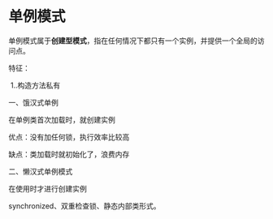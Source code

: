 # 单例模式

单例模式属于**创建型模式**，指在任何情况下都只有一个实例，并提供一个全局的访问点。

特征：

​	1..构造方法私有

一、饿汉式单例

在单例类首次加载时，就创建实例

优点：没有加任何锁，执行效率比较高

缺点：类加载时就初始化了，浪费内存

二、懒汉式单例模式

在使用时才进行创建实例

synchronized、双重检查锁、静态内部类形式。



